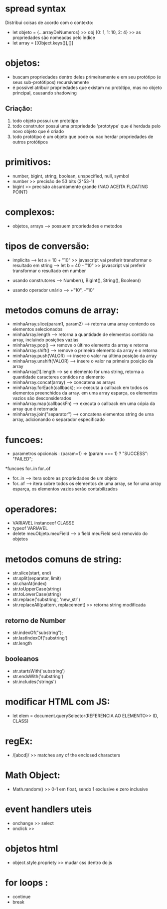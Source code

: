 # spread syntax
Distribui coisas de acordo com o contexto:
- let objeto = {...arrayDeNumeros} >> obj {0: 1, 1: 10, 2: 4} >> as propriedades são nomeadas pelo índice
- let array = [[Object.keys()],[]]

# objetos:
- buscam propriedades dentro deles primeiramente e em seu protótipo (e seus sub-protótipos) recursivamente
- é possivel atribuir propriedades que existam no protótipo, mas no objeto principal, causando shadowing
## Criação:
1. todo objeto possui um prototipo
2. todo construtor possui uma propriedade 'prototype' que é herdada pelo novo objeto que é criado
3. todo protótipo é um objeto que pode ou nao herdar propriedades de outros protótipos

# primitivos:
- number, bigint, string, boolean, unspecified, null, symbol
- number >> precisão de 53 bits (2^53-1)
- bigint >> precisão absurdamente grande (NAO ACEITA FLOATING POINT)

# complexos:
- objetos, arrays --> possuem propriedades e metodos

# tipos de conversão:
- implicita --> let a = 10 + "10" >> javascript vai preferir transformar o resultado em string
			--> let b = 40 - "10" >> javascript vai preferir transformar o resultado em number
			
- usando construtores --> Number(), BigInt(), String(), Boolean()
- usando operador unário --> +"10", -"10"

# metodos comuns de array:
- minhaArray.slice(param1, param2) --> retorna uma array contendo os elementos selecionados
- minhaArray.length --> retorna a quantidade de elementos contido na array, incluindo posições vazias
- minhaArray.pop() --> remove o último elemento da array e retorna
- minhaArray.shift() --> remove o primeiro elemento da array e o retorna
- minhaArray.push(VALOR) --> insere o valor na última posição da array
- minhaArray.unshift(VALOR) --> insere o valor na primeira posição da array
- minhaArray[1].length --> se o elemento for uma string, retorna a quantidade caracteres contidos no elemento
- minhaArray.concat(array) --> concatena as arrays
- minhaArray.forEach(callback); >> executa a callback em todos os elementos preenchidos da array. em uma array esparça, os elementos vazios são desconsiderados
- minhaArray.map(callbackFn) --> executa o callback em uma cópia da array que é retornada
- minhaArray.join("separator") --> concatena elementos string de uma array, adicionando o separador especificado

# funcoes:
- parametros opcionais : (param=1) => (param === 1) ? "SUCCESS": "FAILED";

*funcoes for..in for..of
- for..in --> itera sobre as propriedades de um objeto
- for..of --> itera sobre todos os elementos de uma array, se for uma array esparça, os elementos vazios serão contabilizados

# operadores:
- VARIAVEL instanceof CLASSE
- typeof VARIAVEL
- delete meuObjeto.meuField --> o field meuField será removido do objetos


# metodos comuns de string:
- str.slice(start, end)
- str.split(separator, limit)
- str.charAt(index)
- str.toUpperCase(string)
- str.toLowerCase(string)
- str.replace('substring', 'new_str')
- str.replaceAll(pattern, replacement) >> retorna string modificada
## retorno de Number
- str.indexOf("substring");
- str.lastIndexOf('substring')
- str.length

## booleanos
- str.startsWith('substring')
- str.endsWith('substring')
- str.includes('strings')


# modificar HTML com JS:
- let elem = document.querySelector(REFERENCIA AO ELEMENTO>> ID, CLASS)

# regEx:
- /[abcd]/ >> matches any of the enclosed characters

# Math Object:
- Math.random() >> 0-1 em float, sendo 1 exclusive e zero inclusive

# event handlers uteis
- onchange >> select
- onclick >> 

# objetos html
- object.style.propriety >> mudar css dentro do js

# for loops :
- continue
- break